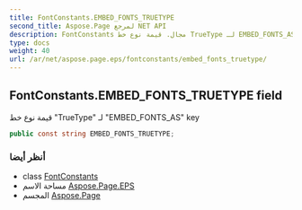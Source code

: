 ```yaml
---
title: FontConstants.EMBED_FONTS_TRUETYPE
second_title: Aspose.Page لمرجع NET API
description: FontConstants مجال. قيمة نوع خط TrueType لـ EMBED_FONTS_AS key
type: docs
weight: 40
url: /ar/net/aspose.page.eps/fontconstants/embed_fonts_truetype/
---
```

## FontConstants.EMBED_FONTS_TRUETYPE field

قيمة نوع خط "TrueType" لـ "EMBED_FONTS_AS" key

```csharp
public const string EMBED_FONTS_TRUETYPE;
```

### أنظر أيضا

* class [FontConstants](../)
* مساحة الاسم [Aspose.Page.EPS](../../fontconstants/)
* المجسم [Aspose.Page](../../../)


